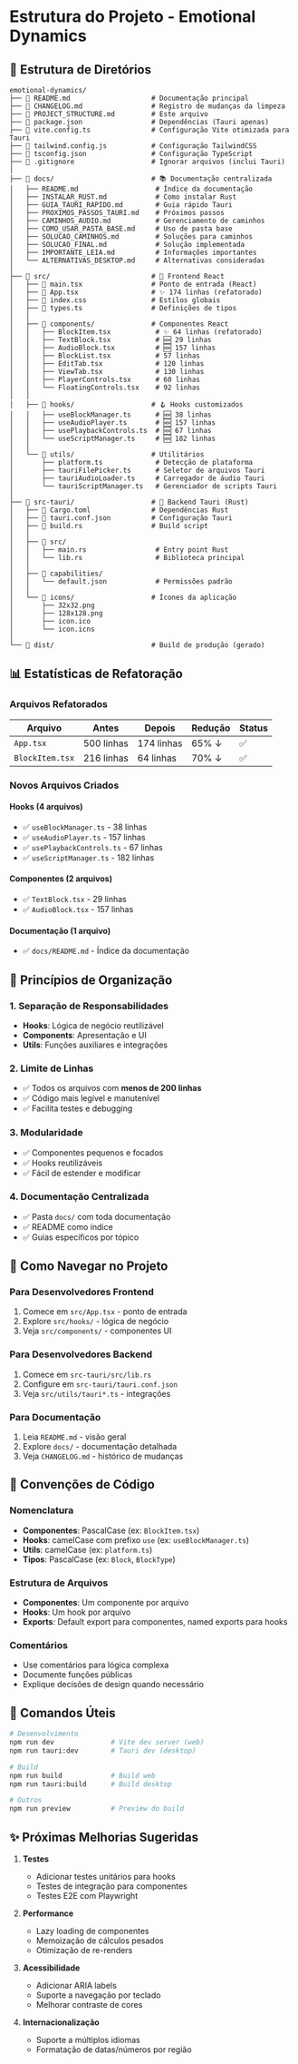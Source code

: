 # Estrutura do Projeto - Emotional Dynamics

## 📁 Estrutura de Diretórios

```
emotional-dynamics/
├── 📄 README.md                    # Documentação principal
├── 📄 CHANGELOG.md                 # Registro de mudanças da limpeza
├── 📄 PROJECT_STRUCTURE.md         # Este arquivo
├── 📄 package.json                 # Dependências (Tauri apenas)
├── 📄 vite.config.ts               # Configuração Vite otimizada para Tauri
├── 📄 tailwind.config.js           # Configuração TailwindCSS
├── 📄 tsconfig.json                # Configuração TypeScript
├── 📄 .gitignore                   # Ignorar arquivos (inclui Tauri)
│
├── 📂 docs/                        # 📚 Documentação centralizada
│   ├── README.md                   # Índice da documentação
│   ├── INSTALAR_RUST.md            # Como instalar Rust
│   ├── GUIA_TAURI_RAPIDO.md        # Guia rápido Tauri
│   ├── PROXIMOS_PASSOS_TAURI.md    # Próximos passos
│   ├── CAMINHOS_AUDIO.md           # Gerenciamento de caminhos
│   ├── COMO_USAR_PASTA_BASE.md     # Uso de pasta base
│   ├── SOLUCAO_CAMINHOS.md         # Soluções para caminhos
│   ├── SOLUCAO_FINAL.md            # Solução implementada
│   ├── IMPORTANTE_LEIA.md          # Informações importantes
│   └── ALTERNATIVAS_DESKTOP.md     # Alternativas consideradas
│
├── 📂 src/                         # 🎨 Frontend React
│   ├── 📄 main.tsx                 # Ponto de entrada (React)
│   ├── 📄 App.tsx                  # ✨ 174 linhas (refatorado)
│   ├── 📄 index.css                # Estilos globais
│   ├── 📄 types.ts                 # Definições de tipos
│   │
│   ├── 📂 components/              # Componentes React
│   │   ├── BlockItem.tsx           # ✨ 64 linhas (refatorado)
│   │   ├── TextBlock.tsx           # 🆕 29 linhas
│   │   ├── AudioBlock.tsx          # 🆕 157 linhas
│   │   ├── BlockList.tsx           # 57 linhas
│   │   ├── EditTab.tsx             # 120 linhas
│   │   ├── ViewTab.tsx             # 130 linhas
│   │   ├── PlayerControls.tsx      # 60 linhas
│   │   └── FloatingControls.tsx    # 92 linhas
│   │
│   ├── 📂 hooks/                   # 🪝 Hooks customizados
│   │   ├── useBlockManager.ts      # 🆕 38 linhas
│   │   ├── useAudioPlayer.ts       # 🆕 157 linhas
│   │   ├── usePlaybackControls.ts  # 🆕 67 linhas
│   │   └── useScriptManager.ts     # 🆕 182 linhas
│   │
│   └── 📂 utils/                   # Utilitários
│       ├── platform.ts             # Detecção de plataforma
│       ├── tauriFilePicker.ts      # Seletor de arquivos Tauri
│       ├── tauriAudioLoader.ts     # Carregador de áudio Tauri
│       └── tauriScriptManager.ts   # Gerenciador de scripts Tauri
│
├── 📂 src-tauri/                   # 🦀 Backend Tauri (Rust)
│   ├── 📄 Cargo.toml               # Dependências Rust
│   ├── 📄 tauri.conf.json          # Configuração Tauri
│   ├── 📄 build.rs                 # Build script
│   │
│   ├── 📂 src/
│   │   ├── main.rs                 # Entry point Rust
│   │   └── lib.rs                  # Biblioteca principal
│   │
│   ├── 📂 capabilities/
│   │   └── default.json            # Permissões padrão
│   │
│   └── 📂 icons/                   # Ícones da aplicação
│       ├── 32x32.png
│       ├── 128x128.png
│       ├── icon.ico
│       └── icon.icns
│
└── 📂 dist/                        # Build de produção (gerado)
```

## 📊 Estatísticas de Refatoração

### Arquivos Refatorados

| Arquivo | Antes | Depois | Redução | Status |
|---------|-------|--------|---------|--------|
| `App.tsx` | 500 linhas | 174 linhas | 65% ↓ | ✅ |
| `BlockItem.tsx` | 216 linhas | 64 linhas | 70% ↓ | ✅ |

### Novos Arquivos Criados

#### Hooks (4 arquivos)
- ✅ `useBlockManager.ts` - 38 linhas
- ✅ `useAudioPlayer.ts` - 157 linhas
- ✅ `usePlaybackControls.ts` - 67 linhas
- ✅ `useScriptManager.ts` - 182 linhas

#### Componentes (2 arquivos)
- ✅ `TextBlock.tsx` - 29 linhas
- ✅ `AudioBlock.tsx` - 157 linhas

#### Documentação (1 arquivo)
- ✅ `docs/README.md` - Índice da documentação

## 🎯 Princípios de Organização

### 1. **Separação de Responsabilidades**
- **Hooks**: Lógica de negócio reutilizável
- **Components**: Apresentação e UI
- **Utils**: Funções auxiliares e integrações

### 2. **Limite de Linhas**
- ✅ Todos os arquivos com **menos de 200 linhas**
- ✅ Código mais legível e manutenível
- ✅ Facilita testes e debugging

### 3. **Modularidade**
- ✅ Componentes pequenos e focados
- ✅ Hooks reutilizáveis
- ✅ Fácil de estender e modificar

### 4. **Documentação Centralizada**
- ✅ Pasta `docs/` com toda documentação
- ✅ README como índice
- ✅ Guias específicos por tópico

## 🚀 Como Navegar no Projeto

### Para Desenvolvedores Frontend
1. Comece em `src/App.tsx` - ponto de entrada
2. Explore `src/hooks/` - lógica de negócio
3. Veja `src/components/` - componentes UI

### Para Desenvolvedores Backend
1. Comece em `src-tauri/src/lib.rs`
2. Configure em `src-tauri/tauri.conf.json`
3. Veja `src/utils/tauri*.ts` - integrações

### Para Documentação
1. Leia `README.md` - visão geral
2. Explore `docs/` - documentação detalhada
3. Veja `CHANGELOG.md` - histórico de mudanças

## 📝 Convenções de Código

### Nomenclatura
- **Componentes**: PascalCase (ex: `BlockItem.tsx`)
- **Hooks**: camelCase com prefixo `use` (ex: `useBlockManager.ts`)
- **Utils**: camelCase (ex: `platform.ts`)
- **Tipos**: PascalCase (ex: `Block`, `BlockType`)

### Estrutura de Arquivos
- **Componentes**: Um componente por arquivo
- **Hooks**: Um hook por arquivo
- **Exports**: Default export para componentes, named exports para hooks

### Comentários
- Use comentários para lógica complexa
- Documente funções públicas
- Explique decisões de design quando necessário

## 🔧 Comandos Úteis

```bash
# Desenvolvimento
npm run dev              # Vite dev server (web)
npm run tauri:dev        # Tauri dev (desktop)

# Build
npm run build            # Build web
npm run tauri:build      # Build desktop

# Outros
npm run preview          # Preview do build
```

## ✨ Próximas Melhorias Sugeridas

1. **Testes**
   - Adicionar testes unitários para hooks
   - Testes de integração para componentes
   - Testes E2E com Playwright

2. **Performance**
   - Lazy loading de componentes
   - Memoização de cálculos pesados
   - Otimização de re-renders

3. **Acessibilidade**
   - Adicionar ARIA labels
   - Suporte a navegação por teclado
   - Melhorar contraste de cores

4. **Internacionalização**
   - Suporte a múltiplos idiomas
   - Formatação de datas/números por região
